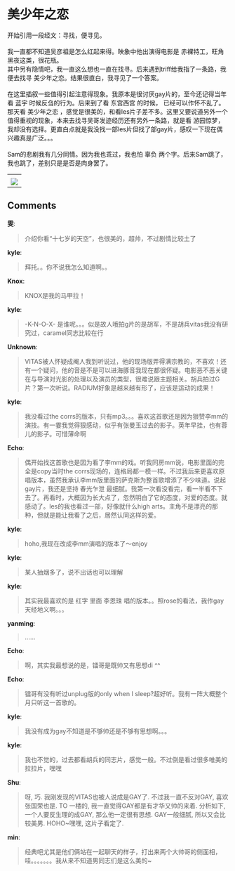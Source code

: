 # 美少年之恋

<div id="msgcns!B37A52AAF181A958!414" class="bvMsg"><div>开始引用一段经文：寻找，便寻见。 <br /> <br />我一直都不知道吴彦祖是怎么红起来得。映象中他出演得电影是 赤裸特工，旺角黑夜这类，很花瓶。<br />其中另有隐情吧，我一直这么想也一直在找寻。后来遇到triff给我指了一条路，我便去找寻 美少年之恋。结果很直白，我寻见了一个答案。<br /> <br />在这里插叙一些值得引起注意得现象。我原本是很讨厌gay片的，至今还记得当年看 蓝宇 时候反刍的行为。后来到了看 东宫西宫 的时候， 已经可以作怀不乱了。 那天看 美少年之恋 ，感觉是很美的，和看les片子差不多。这里又要说道另外一个值得重视的现象，本来去找寻吴哥发迹经历还有另外一条路，就是看 游园惊梦，我却没有选择。更直白点就是我没找一部les片但找了部gay片，感叹一下现在偶兴趣真是广泛。。。<br /> <br />Sam的悲剧我有几分同情。因为我也乖过，我也怕 辜负 两个字。后来Sam跳了，我也跳了，差别只是是否是肉身罢了。<br /></div></div><table cellspacing="0" border="0"><tr><td></td></tr><tr><td valign="top"><a href="http://blufiles.storage.live.com/y1pswcbXjqLIjOd7_Vt9hAJzz6OCB9LLkqkIwG-XluTb9BV_6oCljsL9ee8HxG8Rk4FHRooX7CzsFw" target="_blank" rel="WLPP;url=http://blufiles.storage.live.com/y1pswcbXjqLIjOd7_Vt9hAJzz6OCB9LLkqkIwG-XluTb9BV_6oCljsL9ee8HxG8Rk4FHRooX7CzsFw;cnsid=cns&#033;B37A52AAF181A958&#033;415"><img src="http://blufiles.storage.live.com/y1pswcbXjqLIjOd7_Vt9hAJzz6OCB9LLkqkoEwnDxmgMyIYkSgKg5H_Uy81jLyl2192oqtG-Igy2EM" border="0" /></a></td></tr></table>

## Comments

**雯**:
> 介绍你看“十七岁的天空”，也很美的，超帅，不过剧情比较土了

**kyle**:
> 拜托。。你不说我怎么知道啊。。

**Knox**:
> KNOX是我的马甲拉！

**kyle**:
> -K-N-O-X- 是谁呢。。。似是故人哦拍g片的是胡军，不是胡兵vitas我没有研究过，caramel同志比较在行

**Unknown**:
> VITAS被人怀疑成阉人我到听说过，他的现场版弄得满宗教的，不喜欢！还有一个疑问，他的音是不是可以进海豚音我现在都很怀疑。电影恶不恶关键在与导演对光影的处理以及演员的类型，很难说跟主题相关。胡兵拍过G片？第一次听说。RADIUM好象是越来越有形了，应该是运动的成果！

**kyle**:
> 我没看过the corrs的版本，只有mp3。。。喜欢这首歌还是因为狠赞李mm的演技。有一霎我觉得狠感动，似乎有张曼玉过去的影子。英年早挂，也有蓉儿的影子。可惜薄命啊

**Echo**:
> 偶开始找这首歌也是因为看了李mm的戏。听我同房mm说，电影里面的完全是copy当时the corrs现场的，连格局都一模一样。不过我后来更喜欢原唱版本，虽然我承认李mm版里面的萨克斯为整首歌增添了不少味道。说起gay片，我还是坚持  春光乍泄  最细腻。我第一次看没看完，看一半看不下去了。再看时，大概因为长大点了，忽然明白了它的态度，对爱的态度。就感动了。les的我也看过一部，好像就什么high arts。主角不是漂亮的那种，但就是能让我看了之后，居然认同这样的爱。

**kyle**:
> hoho,我现在改成李mm演唱的版本了～enjoy

**kyle**:
> 某人抽烟多了，说不出话也可以理解

**kyle**:
> 其实我最喜欢的是 红字 里面 李恩珠 唱的版本。。照rose的看法，我作gay天经地义啊。。。

**yanming**:
> ......

**Echo**:
> 啊，其实我最想说的是，镭哥是既帅又有思想di ^^

**Echo**:
> 镭哥有没有听过unplug版的only when I sleep?超好听。我有一阵大概整个月只听这一首歌的。

**kyle**:
> 我没有成为gay不知道是不够帅还是不够有思想啊。。。

**kyle**:
> 我也不觉的，过去都看胡兵的同志片，感觉一般。不过倒是看过很多唯美的拉拉片，嘿嘿

**Shu**:
> 呀, 巧. 我刚发现的VITAS也被人说成是GAY了. 不过我一直不反对GAY, 喜欢张国荣也是. TO 一楼的, 我一直觉得GAY都是有才华又帅的来着. 分析如下, 一个人要反生理的成GAY, 那么他一定很有思想. GAY一般细腻, 所以又会比较美男. HOHO~嘿嘿, 这片子看定了.

**min**:
> 经典吧尤其是他们俩站在一起聊天的样子，打出来两个大帅哥的侧面相，哇。。。。。。。我从来不知道男同志们是这么美的~

